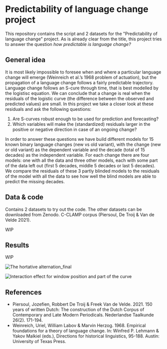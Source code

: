 # Predictability of language change project
This repository contains the script and 2 datasets for the "Predictability of language change" project. As is already clear from the title, this project tries to answer the question *how predictable is language change?*

## General idea
It is most likely impossible to foresee when and where a particular language change will emerge (Weinreich et al.’s 1968 problem of actuation), but the propagation of a language change follows a fairly predictable trajectory. Language change follows an S-cure through time, that is best modelled by the logistisc equation. We can conclude that a change is real when the residuals of the logistic curve (the difference between the observed and predicted values) are small. In this project we take a closer look at these residuals and ask the following questions:

1. Are S-curves robust enough to be used for prediction and forecasting? 
2. Which variables will make the (standardized) residuals larger in the positive or negative direction in case of an ongoing change? 

In order to answer these questions we have build different models for 15 known binary language changes (new vs old variant), with the change (new or old variant) as the dependent variable and the decade (total of 15 decades) as the independent variable. For each change there are four models: one with all the data and three other models, each with some part of the data left out (first 5 decades, middle 5 decades or last 5 decades). We compare the residuals of these 3 partly blinded models to the residuals of the model with all the data to see how well the blind models are able to predict the missing decades.

## Data & code
Contains 2 datasets to try out the code. The other datasets can be downloaded from Zenodo. C-CLAMP corpus (Piersoul, De Troij & Van de Velde 2021).

WIP

## Results
WIP

![The hortative alternation_final](https://user-images.githubusercontent.com/107923146/212959306-be672e37-ef2f-44d2-aea2-fd0ad0d27d62.png)

![Interaction effect for window position and part of the curve](https://user-images.githubusercontent.com/107923146/213192154-970b962d-f9ec-4b46-abaf-44238d11ba94.png)


## References
- Piersoul, Jozefien, Robbert De Troij & Freek Van de Velde. 2021. 150 years of written Dutch: The construction of the Dutch Corpus of Contemporary and Late Modern Periodicals. Nederlandse Taalkunde 26(2). 171-194.
- Weinreich, Uriel, William Labov & Marvin Herzog. 1968. Empirical foundations for a theory of language change. In: Winfred P. Lehmann & Yakov Malkiel (eds.), Directions for historical linguistics, 95-188. Austin: University of Texas Press.

